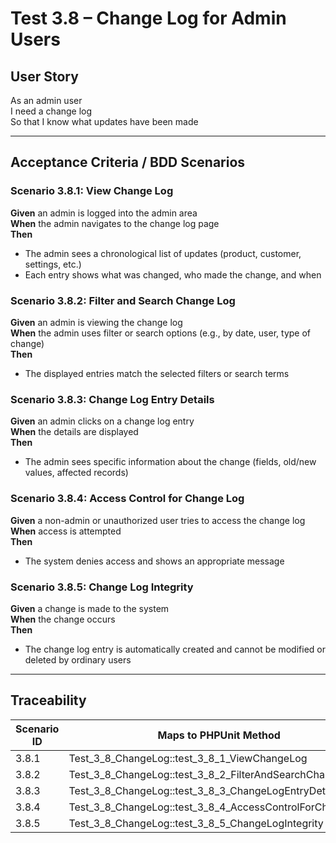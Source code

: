 # Test 3.8 – Change Log for Admin Users

## User Story
As an admin user  
I need a change log  
So that I know what updates have been made

---

## Acceptance Criteria / BDD Scenarios

### Scenario 3.8.1: View Change Log
**Given** an admin is logged into the admin area  
**When** the admin navigates to the change log page  
**Then**
- The admin sees a chronological list of updates (product, customer, settings, etc.)
- Each entry shows what was changed, who made the change, and when

### Scenario 3.8.2: Filter and Search Change Log
**Given** an admin is viewing the change log  
**When** the admin uses filter or search options (e.g., by date, user, type of change)  
**Then**
- The displayed entries match the selected filters or search terms

### Scenario 3.8.3: Change Log Entry Details
**Given** an admin clicks on a change log entry  
**When** the details are displayed  
**Then**
- The admin sees specific information about the change (fields, old/new values, affected records)

### Scenario 3.8.4: Access Control for Change Log
**Given** a non-admin or unauthorized user tries to access the change log  
**When** access is attempted  
**Then**
- The system denies access and shows an appropriate message

### Scenario 3.8.5: Change Log Integrity
**Given** a change is made to the system  
**When** the change occurs  
**Then**
- The change log entry is automatically created and cannot be modified or deleted by ordinary users

---

## Traceability

| Scenario ID | Maps to PHPUnit Method                                         |
|-------------|---------------------------------------------------------------|
| 3.8.1       | Test_3_8_ChangeLog::test_3_8_1_ViewChangeLog                  |
| 3.8.2       | Test_3_8_ChangeLog::test_3_8_2_FilterAndSearchChangeLog       |
| 3.8.3       | Test_3_8_ChangeLog::test_3_8_3_ChangeLogEntryDetails          |
| 3.8.4       | Test_3_8_ChangeLog::test_3_8_4_AccessControlForChangeLog      |
| 3.8.5       | Test_3_8_ChangeLog::test_3_8_5_ChangeLogIntegrity             |